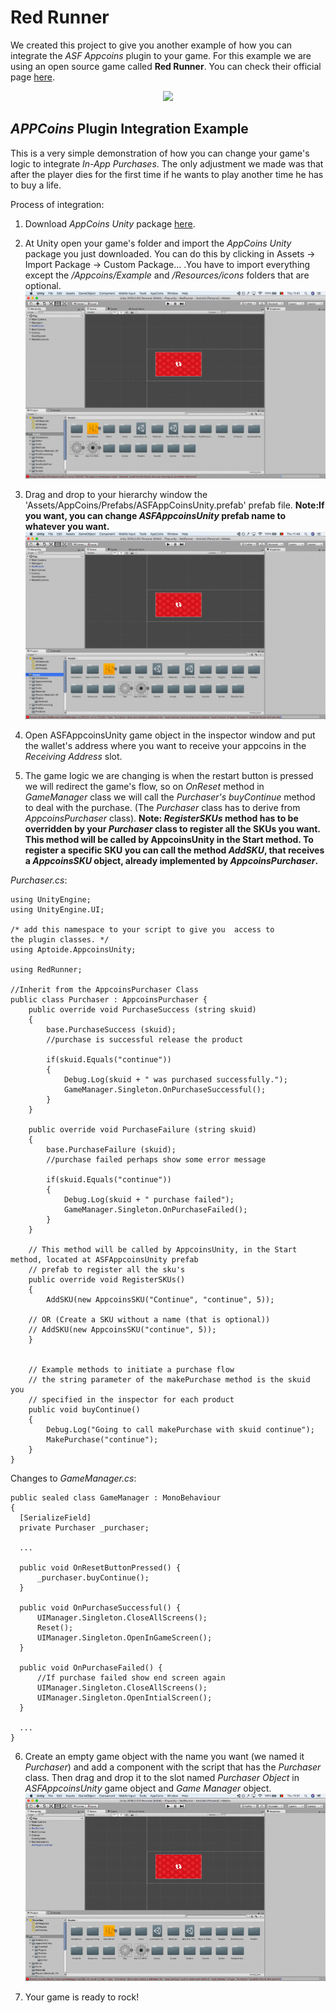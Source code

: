 # Red Runner

We created this project to give you another example of how you can integrate the _ASF Appcoins_ plugin to your game. For this example we are using an open source game called __Red Runner__. You can check their official page [here](https://github.com/BayatGames/RedRunner).
<p align="center">
  <img src="https://img.itch.zone/aW1hZ2UvMTU4NTg4LzcyNzg3Mi5wbmc=/original/AU5pWY.png" aref = />
</p>

## _APPCoins_ Plugin Integration Example
This is a very simple demonstration of how you can change your game's logic to integrate _In-App Purchases_. The only adjustment we made was that after the player dies for the first time if he wants to play another time he has to buy a life.

Process of integration:
1. Download _AppCoins Unity_ package [here](https://github.com/AppStoreFoundation/asf-unity-plugin/releases).
2. At Unity open your game's folder and import the _AppCoins Unity_ package you just downloaded. You can do this by clicking in Assets -> Import Package -> Custom Package... .You have to import everything except the _/Appcoins/Example_ and _/Resources/icons_ folders that are optional.
![picture](Screenshots/AppCoins_2.gif)

3. Drag and drop to your hierarchy window the 'Assets/AppCoins/Prefabs/ASFAppCoinsUnity.prefab' prefab file.
 **Note:If you want, you can change _ASFAppcoinsUnity_ prefab name to whatever you want.**
![picture](Screenshots/AppCoins_3.gif)

4. Open ASFAppcoinsUnity game object in the inspector window and put the wallet's address where you want to receive your appcoins in the _Receiving Address_ slot.

5. The game logic we are changing is when the restart button is pressed we will redirect the game's flow, so on _OnReset_ method in _GameManager_ class we will call the _Purchaser's buyContinue_ method to deal with the purchase. (The _Purchaser_ class has to derive from _AppcoinsPurchaser_ class).
**Note: _RegisterSKUs_ method has to be overridden by your _Purchaser_ class to register all the SKUs you want. This method will be called by AppcoinsUnity in the Start method. To register a specific SKU you can call the method _AddSKU_, that receives a _AppcoinsSKU_ object, already implemented by _AppcoinsPurchaser_.**

_Purchaser.cs_:

```
using UnityEngine;
using UnityEngine.UI;

/* add this namespace to your script to give you  access to
the plugin classes. */
using Aptoide.AppcoinsUnity;

using RedRunner;

//Inherit from the AppcoinsPurchaser Class
public class Purchaser : AppcoinsPurchaser {
	public override void PurchaseSuccess (string skuid)
	{
		base.PurchaseSuccess (skuid);
		//purchase is successful release the product

		if(skuid.Equals("continue"))
		{
			Debug.Log(skuid + " was purchased successfully.");
			GameManager.Singleton.OnPurchaseSuccessful();
		}
	}

	public override void PurchaseFailure (string skuid)
	{
		base.PurchaseFailure (skuid);
		//purchase failed perhaps show some error message

		if(skuid.Equals("continue"))
		{
			Debug.Log(skuid + " purchase failed");
			GameManager.Singleton.OnPurchaseFailed();
		}
	}

    // This method will be called by AppcoinsUnity, in the Start method, located at ASFAppcoinsUnity prefab
    // prefab to register all the sku's
	public override void RegisterSKUs()
	{
		AddSKU(new AppcoinsSKU("Continue", "continue", 5));

    // OR (Create a SKU without a name (that is optional))
    // AddSKU(new AppcoinsSKU("continue", 5));
	}


	// Example methods to initiate a purchase flow
	// the string parameter of the makePurchase method is the skuid you
    // specified in the inspector for each product
	public void buyContinue()
	{
		Debug.Log("Going to call makePurchase with skuid continue");
		MakePurchase("continue");
	}
}
```
  Changes to _GameManager.cs_:
```
public sealed class GameManager : MonoBehaviour
{
  [SerializeField]
  private Purchaser _purchaser;

  ...

  public void OnResetButtonPressed() {
      _purchaser.buyContinue();
  }

  public void OnPurchaseSuccessful() {
      UIManager.Singleton.CloseAllScreens();
      Reset();
      UIManager.Singleton.OpenInGameScreen();
  }

  public void OnPurchaseFailed() {
      //If purchase failed show end screen again
      UIManager.Singleton.CloseAllScreens();
      UIManager.Singleton.OpenIntialScreen();
  }

  ...
}
```

6. Create an empty game object with the name you want (we named it _Purchaser_) and add a component with the script that has the _Purchaser_ class. Then drag and drop it to the slot named _Purchaser Object_ in _ASFAppcoinsUnity_ game object and _Game Manager_ object.
![picture](Screenshots/AppCoins_5.gif)

7. Your game is ready to rock!
